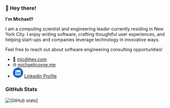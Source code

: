 ### 👋 Hey there!

**I'm Michael!!**

I am a computing scientist and engineering leader currently residing in New
York City. I enjoy writing software, crafting thoughtful user
experiences, and helping start-ups and companies leverage technology in
innovative ways.

Feel free to reach out about software engineering consulting opportunities!

- 📧 [mjc@hey.com](mailto:mjc@hey.com)
- 🌐 [michaeljcoyne.me](https://michaeljcoyne.me/?utm_source=github&utm_medium=readme&utm_campaign=link)
- ![](/images/li.svg?raw=true "LinkedIn") [LinkedIn Profile](https://www.linkedin.com/in/michael-j-coyne/)

### GitHub Stats

![GitHub stats](https://github-readme-stats-seven-delta-84.vercel.app/api?username=mjc-gh&include_all_commits=true&theme=synthwave)]

